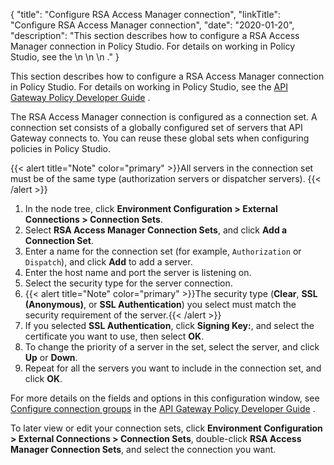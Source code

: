{
"title": "Configure RSA Access Manager connection",
"linkTitle": "Configure RSA Access Manager connection",
"date": "2020-01-20",
"description": "This section describes how to configure a RSA Access Manager connection in Policy Studio. For details on working in Policy Studio, see the \\n \\n \\n ."
}
﻿

This section describes how to configure a RSA Access Manager connection in Policy Studio. For details on working in Policy Studio, see the
[API Gateway Policy Developer Guide](/bundle/APIGateway_77_PolicyDevGuide_allOS_en_HTML5/)
.

The RSA Access Manager connection is configured as a connection set. A connection set consists of a globally configured set of servers that API Gateway connects to. You can reuse these global sets when configuring policies in Policy Studio.

{{< alert title="Note" color="primary" >}}All servers in the connection set must be of the same type (authorization servers or dispatcher servers). {{< /alert >}}

1.  In the node tree, click **Environment Configuration > External Connections > Connection Sets**.
2.  Select **RSA Access Manager Connection Sets**, and click **Add a Connection Set**.
3.  Enter a name for the connection set (for example, `Authorization` or `Dispatch`), and click **Add** to add a server.
4.  Enter the host name and port the server is listening on.
5.  Select the security type for the server connection.
6.  {{< alert title="Note" color="primary" >}}The security type (**Clear**, **SSL (Anonymous)**, or **SSL Authentication**) you select must match the security requirement of the server.{{< /alert >}}
7.  If you selected **SSL Authentication**, click **Signing Key:**, and select the certificate you want to use, then select **OK**.
8.  To change the priority of a server in the set, select the server, and click **Up** or **Down**.
9.  Repeat for all the servers you want to include in the connection set, and click **OK**.

For more details on the fields and options in this configuration window, see
[Configure connection groups](/csh?context=606&product=prod-api-gateway-77)
in the
[API Gateway Policy Developer Guide](/bundle/APIGateway_77_PolicyDevGuide_allOS_en_HTML5/)
.

To later view or edit your connection sets, click **Environment Configuration > External Connections > Connection Sets**, double-click **RSA Access Manager Connection Sets**, and select the connection you want.
